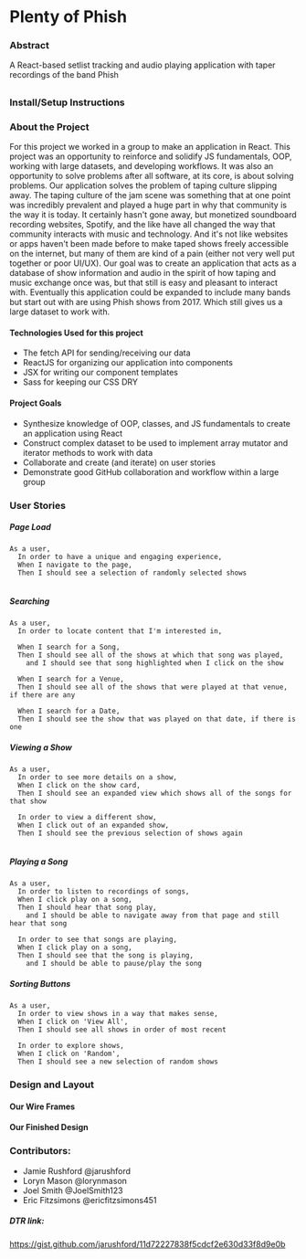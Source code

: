 # Plenty of Phish

### Abstract

A React-based setlist tracking and audio playing application with taper recordings of the band Phish

##

### Install/Setup Instructions 
### About the Project

For this project we worked in a group to make an application in React. This project was an opportunity to reinforce and solidify JS fundamentals, OOP, working with large datasets, and developing workflows. It was also an opportunity to solve problems after all software, at its core, is about solving problems. Our application solves the problem of taping culture slipping away. The taping culture of the jam scene was something that at one point was incredibly prevalent and played a huge part in why that community is the way it is today. It certainly hasn't gone away, but monetized soundboard recording websites, Spotify, and the like have all changed the way that community interacts with music and technology. And it's not like websites or apps haven't been made before to make taped shows freely accessible on the internet, but many of them are kind of a pain (either not very well put together or poor UI/UX). Our goal was to create an application that acts as a database of show information and audio in the spirit of how taping and music exchange once was, but that still is easy and pleasant to interact with. Eventually this application could be expanded to include many bands but start out with are using Phish shows from 2017. Which still gives us a large dataset to work with.

#### Technologies Used for this project 

  * The fetch API for sending/receiving our data
  * ReactJS for organizing our application into components
  * JSX for writing our component templates
  * Sass for keeping our CSS DRY

#### Project Goals 

 * Synthesize knowledge of OOP, classes, and JS fundamentals to create an application using React
 * Construct complex dataset to be used to implement array mutator and iterator methods to work with data
 * Collaborate and create (and iterate) on user stories
 * Demonstrate good GitHub collaboration and workflow within a large group
 
 
### User Stories
##### Page Load

```
As a user,
  In order to have a unique and engaging experience,
  When I navigate to the page,
  Then I should see a selection of randomly selected shows
  
```

##### Searching

```
As a user,
  In order to locate content that I'm interested in,
  
  When I search for a Song,
  Then I should see all of the shows at which that song was played,
    and I should see that song highlighted when I click on the show
    
  When I search for a Venue,
  Then I should see all of the shows that were played at that venue, if there are any
  
  When I search for a Date,
  Then I should see the show that was played on that date, if there is one

```

##### Viewing a Show

```
As a user,
  In order to see more details on a show,
  When I click on the show card,
  Then I should see an expanded view which shows all of the songs for that show
  
  In order to view a different show,
  When I click out of an expanded show,
  Then I should see the previous selection of shows again
  
```

##### Playing a Song

```
As a user,
  In order to listen to recordings of songs,
  When I click play on a song,
  Then I should hear that song play,
    and I should be able to navigate away from that page and still hear that song
  
  In order to see that songs are playing,
  When I click play on a song,
  Then I should see that the song is playing,
    and I should be able to pause/play the song

```

##### Sorting Buttons

```
As a user,
  In order to view shows in a way that makes sense,
  When I click on 'View All',
  Then I should see all shows in order of most recent
  
  In order to explore shows,
  When I click on 'Random',
  Then I should see a new selection of random shows

```
### Design and Layout
#### Our Wire Frames
#### Our Finished Design
### Contributors:
  * Jamie Rushford @jarushford 
  * Loryn Mason @lorynmason
  * Joel Smith @JoelSmith123
  * Eric  Fitzsimons @ericfitzsimons451
##### DTR link: 
https://gist.github.com/jarushford/11d72227838f5cdcf2e630d33f8d9e0b
